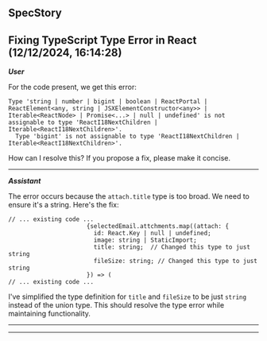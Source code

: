 ## SpecStory

## Fixing TypeScript Type Error in React (12/12/2024, 16:14:28)

_**User**_

For the code present, we get this error:
```
Type 'string | number | bigint | boolean | ReactPortal | ReactElement<any, string | JSXElementConstructor<any>> | Iterable<ReactNode> | Promise<...> | null | undefined' is not assignable to type 'ReactI18NextChildren | Iterable<ReactI18NextChildren>'.
  Type 'bigint' is not assignable to type 'ReactI18NextChildren | Iterable<ReactI18NextChildren>'.
```
How can I resolve this? If you propose a fix, please make it concise.

---

_**Assistant**_

The error occurs because the `attach.title` type is too broad. We need to ensure it's a string. Here's the fix:

```typescript:src/app/components/apps/email/EmailContent.tsx
// ... existing code ...
                      {selectedEmail.attchments.map((attach: { 
                        id: React.Key | null | undefined; 
                        image: string | StaticImport; 
                        title: string;  // Changed this type to just string
                        fileSize: string; // Changed this type to just string
                      }) => (
// ... existing code ...
```

I've simplified the type definition for `title` and `fileSize` to be just `string` instead of the union type. This should resolve the type error while maintaining functionality.

---



---

